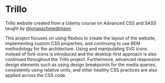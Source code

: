 # Trillo
Trillo website created from a Udemy course on Advanced CSS and SASS taught by [@jonasschmedtmann](https://github.com/jonasschmedtmann). 

This project focuses on using flexbox to create the layout of the website, implementing custom CSS properties, and continuing to use BEM methodology for the architecture. Using and manipulating SVG icons instead of font-icons is introduced and the desktop-first approach is also continued throughout the Trillo project. Furthermore, advanced responsive design elements such as using design breakpoints for the media queries, consistently using relative units, and other healthy CSS practices are also applied across the CSS code.
